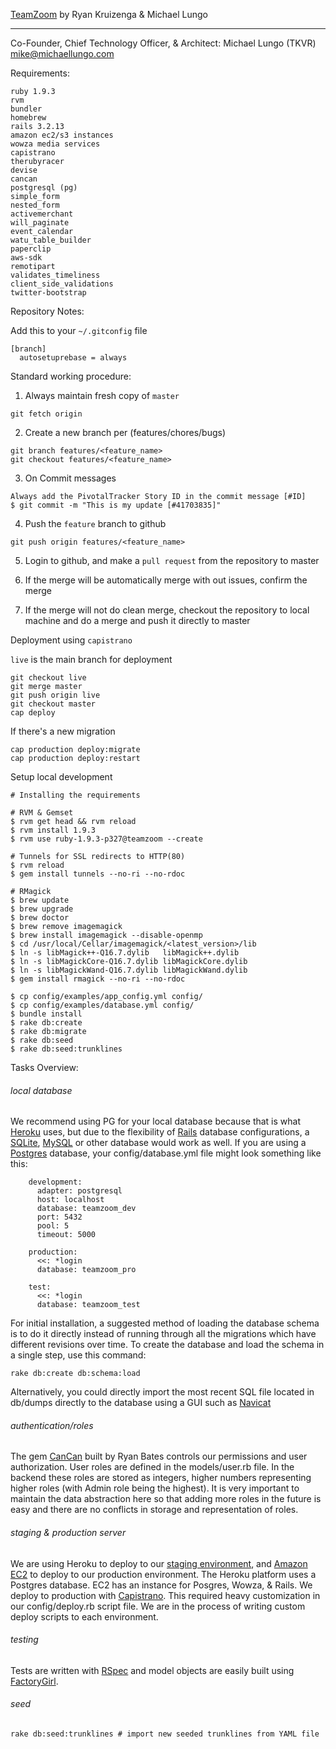 [TeamZoom](https://teamzoom-stg.herokuapp.com/)
by Ryan Kruizenga & Michael Lungo

----
Co-Founder, Chief Technology Officer, & Architect: Michael Lungo (TKVR) <mike@michaellungo.com>

Requirements:

    ruby 1.9.3
    rvm
	bundler
	homebrew
    rails 3.2.13
	amazon ec2/s3 instances
	wowza media services
	capistrano
	therubyracer
    devise
    cancan
    postgresql (pg)
    simple_form
	nested_form
	activemerchant
	will_paginate
	event_calendar
	watu_table_builder
	paperclip
	aws-sdk
	remotipart
	validates_timeliness
	client_side_validations
    twitter-bootstrap


Repository Notes:

  Add this to your `~/.gitconfig` file

    [branch]
      autosetuprebase = always


  Standard working procedure:

  1. Always maintain fresh copy of `master`

    git fetch origin


  2. Create a new branch per (features/chores/bugs)

    git branch features/<feature_name>
    git checkout features/<feature_name>

  3. On Commit messages

    Always add the PivotalTracker Story ID in the commit message [#ID]
    $ git commit -m "This is my update [#41703835]"

  4. Push the `feature` branch to github

    git push origin features/<feature_name>

  5. Login to github, and make a `pull request` from the repository to
     master

  6. If the merge will be automatically merge with out issues, confirm
     the merge

  7. If the merge will not do clean merge, checkout the repository to
     local machine and do a merge and push it directly to master


Deployment using `capistrano`

  `live` is the main branch for deployment

    git checkout live
    git merge master
    git push origin live
    git checkout master
    cap deploy

  If there's a new migration

    cap production deploy:migrate
    cap production deploy:restart

Setup local development

    # Installing the requirements
	
	# RVM & Gemset
	$ rvm get head && rvm reload
	$ rvm install 1.9.3
	$ rvm use ruby-1.9.3-p327@teamzoom --create

    # Tunnels for SSL redirects to HTTP(80)
    $ rvm reload
    $ gem install tunnels --no-ri --no-rdoc

    # RMagick
	$ brew update
	$ brew upgrade
	$ brew doctor
    $ brew remove imagemagick
    $ brew install imagemagick --disable-openmp
    $ cd /usr/local/Cellar/imagemagick/<latest_version>/lib
    $ ln -s libMagick++-Q16.7.dylib   libMagick++.dylib
    $ ln -s libMagickCore-Q16.7.dylib libMagickCore.dylib
    $ ln -s libMagickWand-Q16.7.dylib libMagickWand.dylib
    $ gem install rmagick --no-ri --no-rdoc

    $ cp config/examples/app_config.yml config/
    $ cp config/examples/database.yml config/
    $ bundle install
    $ rake db:create
    $ rake db:migrate
    $ rake db:seed
    $ rake db:seed:trunklines    

    
Tasks Overview:

###### local database
We recommend using PG for your local database because that is what [Heroku](http://heroku.com) uses, but due to the flexibility of [Rails](http://rubyonrails.org) database configurations, a [SQLite](http://sqlite.org), [MySQL](http://mysql.com) or other database would work as well. If you are using a [Postgres](http://postgresql.com) database, your config/database.yml file might look something like this:

		development:
		  adapter: postgresql
		  host: localhost
		  database: teamzoom_dev
		  port: 5432
		  pool: 5
		  timeout: 5000

		production:
		  <<: *login
		  database: teamzoom_pro
		
		test:
		  <<: *login
		  database: teamzoom_test

For initial installation, a suggested method of loading the database schema is to do it directly instead of running through all the migrations which have different revisions over time. To create the database and load the schema in a single step, use this command:

	rake db:create db:schema:load
	
Alternatively, you could directly import the most recent SQL file located in db/dumps directly to the database using a GUI such as [Navicat](http://navicat.com)
	
###### authentication/roles
The gem [CanCan](github.com/ryanb/cancan) built by Ryan Bates controls our permissions and user authorization. User roles are defined in the models/user.rb file. In the backend these roles are stored as integers, higher numbers representing higher roles (with Admin role being the highest). It is very important to maintain the data abstraction here so that adding more roles in the future is easy and there are no conflicts in storage and representation of roles.
	
###### staging & production server
We are using Heroku to deploy to our [staging environment](http://teamzoom-stg.herokuapp.com/), and [Amazon EC2](aws.amazon.com/ec2) to deploy to our production environment. The Heroku platform uses a Postgres database. EC2 has an instance for Posgres, Wowza, & Rails. We deploy to production with [Capistrano](https://github.com/capistrano/capistrano/wiki). This required heavy customization in our config/deploy.rb script file. We are in the process of writing custom deploy scripts to each environment.
	
###### testing
Tests are written with [RSpec](http://rspec.info/) and model objects are easily built using [FactoryGirl](http://github.com/thoughtbot/factory_girl).

###### seed

	rake db:seed:trunklines # import new seeded trunklines from YAML file
